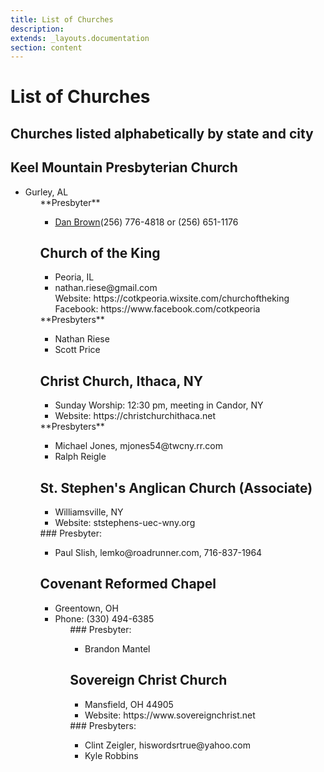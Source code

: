 ```yaml
---
title: List of Churches
description: 
extends: _layouts.documentation
section: content
---
```

# List of Churches
## Churches listed alphabetically by state and city

## Keel Mountain Presbyterian Church
<ul class="list-disc list-outside indent-8">
    <li>Gurley, AL
<ul>
**Presbyter**
<ul class="list-disc list-outside indent-8">
    <li><a href="mailto:banjo5pkr@hughes.net">Dan Brown</a>(256) 776-4818 or (256) 651-1176
</ul>

## Church of the King<br>
<ul class="list-disc list-outside indent-8">
    <li>Peoria, IL
    <li>nathan.riese@gmail.com
    </li>Website: https://cotkpeoria.wixsite.com/churchoftheking
    </li>Facebook: https://www.facebook.com/cotkpeoria
</ul>
**Presbyters**
<ul class="list-disc list-outside indent-8">
    <li>Nathan Riese
    <li>Scott Price
</ul>

## Christ Church, Ithaca, NY
<ul class="list-disc list-outside indent-8">
    <li>Sunday Worship: 12:30 pm, meeting in Candor, NY
    <li>Website: https://christchurchithaca.net
</ul>
**Presbyters**
<ul class="list-disc list-outside indent-8">
    <li>Michael Jones, mjones54@twcny.rr.com
    <li>Ralph Reigle
</ul>


## St. Stephen's Anglican Church (Associate)
<ul class="list-disc list-outside indent-8">
    <li>Williamsville, NY
    <li>Website: ststephens-uec-wny.org
</ul>
### Presbyter:
<ul class="list-disc list-outside indent-8">
    <li>Paul Slish, lemko@roadrunner.com,  716-837-1964
</ul>

## Covenant Reformed Chapel
<ul class="list-disc list-outside indent-8">
    <li>Greentown, OH
    <li>Phone: (330) 494-6385
<ul>
### Presbyter:
<ul class="list-disc list-outside indent-8">
    <li>Brandon Mantel
</ul>

## Sovereign Christ Church
<ul class="list-disc list-outside indent-8">
    <li>Mansfield, OH 44905
    <li>Website: https://www.sovereignchrist.net
</ul>
### Presbyters:
<ul class="list-disc list-outside indent-8">
    <li>Clint Zeigler, hiswordsrtrue@yahoo.com
    <li>Kyle Robbins
</ul>